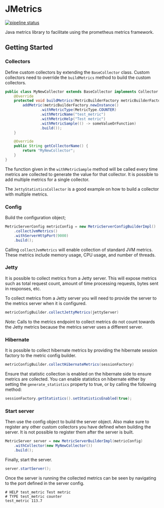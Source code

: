 # JMetrics

[![pipeline status](https://gitlab.com/java.libraries/jmetrics/badges/master/pipeline.svg)](https://gitlab.com/java.libraries/jmetrics/commits/master)

Java metrics library to facilitate using the prometheus metrics framework.

## Getting Started

### Collectors

Define custom collectors by extending the `BaseCollector` class.
Custom collectors need to override the `buildMetrics` method to build the custom collectors.

```java
public class MyNewCollector extends BaseCollector implements Collector {
    @Override
    protected void buildMetrics(MetricBuilderFactory metricBuilderFactory) {
        addMetric(metricBuilderFactory.newInstance()
                .withMetricType(MetricType.COUNTER)
                .withMetricName("test_metric")
                .withMetricHelp("Test metric")
                .withMetricSample(() -> someValueOrFunction)
                .build());
    }

    @Override
    public String getCollectorName() {
        return "MyNewCollector";
    }
}
```

The function given in the `withMetricSample` method will be called every time metrics are collected to generate the value for that collector.
It is possible to add multiple metrics for a single collector.

The `JettyStatisticsCollector` is a good example on how to build a collector with multiple metrics.

### Config

Build the configuration object;

```java
MetricServerConfig metricConfig = new MetricServerConfigBuilderImpl()
    .collectJvmMetrics()
    .withServerHttpPort(9000)
    .build();
```

Calling `collectJvmMetrics` will enable collection of standard JVM metrics. These metrics include memory usage, CPU usage, and number of threads. 

### Jetty

It is possible to collect metrics from a Jetty server. This will expose metrics such as total request count, amount of time processing
requests, bytes sent in responses, etc.

To collect metrics from a Jetty server you will need to provide the server to the metrics server when it is configured.

```java
metricConfigBuilder.collectJettyMetrics(jettyServer)
```

*Note:* Calls to the metrics endpoint to collect metrics do not count towards the Jetty metrics because the metrics server uses a different server.

### Hibernate

It is possible to collect hibernate metrics by providing the hibernate session factory to the metric config builder.


```java
metricConfigBuilder.collectHibernateMetrics(sessionFactory)
```

Ensure that statistic collection is enabled on the hibernate side to ensure metrics are collected.
You can enable statistics on hibernate either by setting the `generate_statistics` property to true, or by calling the following method:

```java
sessionFactory.getStatistics().setStatisticsEnabled(true);
```

### Start server

Then use the config object to build the server object. Also make sure to register any other custom collectors you have
defined when building the server. It is not possible to register them after the server is built.

```java
MetricServer server = new MetricServerBuilderImpl(metricConfig)
    .withCollector(new MyNewCollector())
    .build();
```

Finally, start the server.

```java
server.startServer();
```

Once the server is running the collected metrics can be seen by navigating to the port defined in the server config.

```
# HELP test_metric Test metric
# TYPE test_metric counter
test_metric 113.7
```
